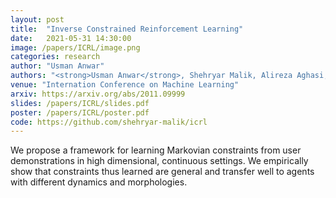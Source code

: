 ```yaml
---
layout: post
title:  "Inverse Constrained Reinforcement Learning"
date:   2021-05-31 14:30:00
image: /papers/ICRL/image.png
categories: research
author: "Usman Anwar"
authors: "<strong>Usman Anwar</strong>, Shehryar Malik, Alireza Aghasi, Ali Ahmed"
venue: "Internation Conference on Machine Learning"
arxiv: https://arxiv.org/abs/2011.09999
slides: /papers/ICRL/slides.pdf
poster: /papers/ICRL/poster.pdf
code: https://github.com/shehryar-malik/icrl
---
```


We propose a framework for learning Markovian constraints from user demonstrations in high dimensional, continuous settings. We empirically show that constraints thus learned are general and transfer well to agents with different dynamics and morphologies. 

